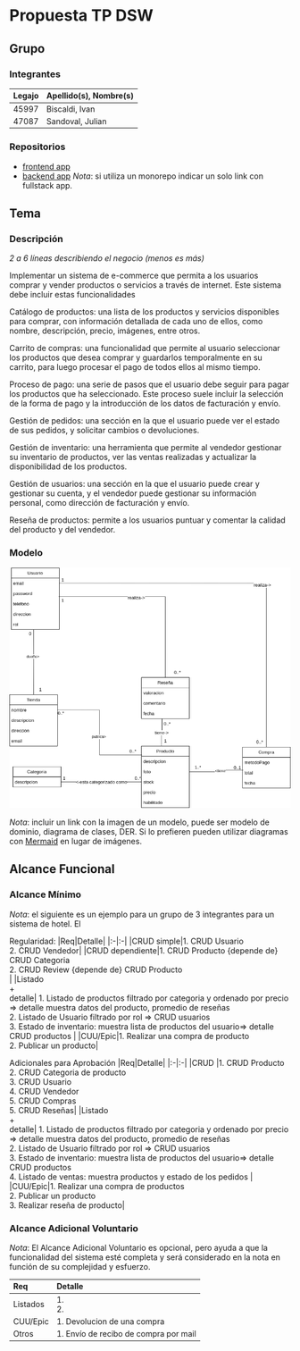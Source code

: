 # Propuesta TP DSW

## Grupo
### Integrantes
| Legajo | Apellido(s), Nombre(s)|
|:-|:-|
|45997|Biscaldi, Ivan|
|47087|Sandoval, Julian|

### Repositorios
* [frontend app](http://hyperlinkToGihubOrGitlab)
* [backend app](https://github.com/Biscaldi-Iv/TP-DSW)
*Nota*: si utiliza un monorepo indicar un solo link con fullstack app.

## Tema
### Descripción
*2 a 6 líneas describiendo el negocio (menos es más)*

Implementar un sistema de e-commerce que permita a los usuarios comprar y vender productos o servicios a través de internet. Este sistema debe incluir estas funcionalidades

Catálogo de productos: una lista de los productos y servicios disponibles para comprar, con información detallada de cada uno de ellos, como nombre, descripción, precio, imágenes, entre otros.

Carrito de compras: una funcionalidad que permite al usuario seleccionar los productos que desea comprar y guardarlos temporalmente en su carrito, para luego procesar el pago de todos ellos al mismo tiempo.

Proceso de pago: una serie de pasos que el usuario debe seguir para pagar los productos que ha seleccionado. Este proceso suele incluir la selección de la forma de pago y la introducción de los datos de facturación y envío.

Gestión de pedidos: una sección en la que el usuario puede ver el estado de sus pedidos, y solicitar cambios o devoluciones.

Gestión de inventario: una herramienta que permite al vendedor gestionar su inventario de productos, ver las ventas realizadas y actualizar la disponibilidad de los productos.

Gestión de usuarios: una sección en la que el usuario puede crear y gestionar su cuenta, y el vendedor puede gestionar su información personal, como dirección de facturación y envío.

Reseña de productos: permite a los usuarios puntuar y comentar la calidad del producto y del vendedor.

### Modelo
![Modelo de dominio](MDTienda.png)

*Nota*: incluir un link con la imagen de un modelo, puede ser modelo de dominio, diagrama de clases, DER. Si lo prefieren pueden utilizar diagramas con [Mermaid](https://mermaid.js.org) en lugar de imágenes.

## Alcance Funcional 

### Alcance Mínimo

*Nota*: el siguiente es un ejemplo para un grupo de 3 integrantes para un sistema de hotel. El 

Regularidad:
|Req|Detalle|
|:-|:-|
|CRUD simple|1. CRUD Usuario <br>2. CRUD Vendedor|
|CRUD dependiente|1. CRUD Producto {depende de} CRUD Categoria<br>2. CRUD Review {depende de} CRUD Producto <br>|
|Listado<br>+<br>detalle| 1. Listado de productos filtrado por categoria y ordenado por precio => detalle muestra datos del producto, promedio de reseñas<br> 2. Listado de Usuario filtrado por rol => CRUD usuarios <br>3. Estado de inventario: muestra lista de productos del usuario=> detalle CRUD productos |
|CUU/Epic|1. Realizar una compra de producto<br>2. Publicar un producto|


Adicionales para Aprobación
|Req|Detalle|
|:-|:-|
|CRUD |1. CRUD Producto<br>2. CRUD Categoria de producto<br>3. CRUD Usuario<br>4. CRUD Vendedor<br>5. CRUD Compras<br>5. CRUD Reseñas|
|Listado<br>+<br>detalle| 1. Listado de productos filtrado por categoria y ordenado por precio => detalle muestra datos del producto, promedio de reseñas<br> 2. Listado de Usuario filtrado por rol => CRUD usuarios <br>3. Estado de inventario: muestra lista de productos del usuario=> detalle CRUD productos <br>4. Listado de ventas: muestra productos y estado de los pedidos |
|CUU/Epic|1. Realizar una compra de productos<br>2. Publicar un producto<br>3. Realizar reseña de producto|


### Alcance Adicional Voluntario

*Nota*: El Alcance Adicional Voluntario es opcional, pero ayuda a que la funcionalidad del sistema esté completa y será considerado en la nota en función de su complejidad y esfuerzo.

|Req|Detalle|
|:-|:-|
|Listados |1. <br>2. |
|CUU/Epic|1. Devolucion de una compra |
|Otros|1. Envío de recibo de compra por mail|

